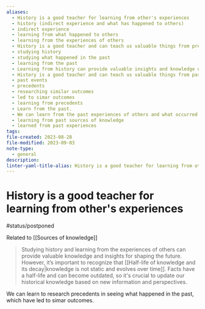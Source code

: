 ```yaml
---
aliases:
  - History is a good teacher for learning from other's experiences
  - history (indirect experience and what has happened to others)
  - indirect experience
  - learning from what happened to others
  - learning from the experiences of others
  - History is a good teacher and can teach us valuable things from previous things which occured in time
  - studying history
  - studying what happened in the past
  - learning from the past
  - Learning from history can provide valuable insights and knowledge on the future.
  - History is a good teacher and can teach us valuable things from past events.
  - past events
  - precedents
  - researching similar outcomes
  - led to simar outcomes
  - learning from precedents
  - Learn from the past.
  - We can learn from the past experiences of others and what occurred within the world previously.
  - learning from past sources of knowledge
  - learned from past experiences
tags: 
file-created: 2023-08-28
file-modified: 2023-09-03
note-type:
  - general
description: 
linter-yaml-title-alias: History is a good teacher for learning from other's experiences
---
```


# History is a good teacher for learning from other's experiences

#status/postponed

Related to [[Sources of knowledge]]

> Studying history and learning from the experiences of others can provide valuable knowledge and insights for shaping the future. However, it’s important to recognize that [[Half-life of knowledge and its decay|knowledge is not static and evolves over time]]. Facts have a half-life and can become outdated, so it's crucial to update our historical knowledge based on new information and perspectives.

We can learn to research precedents in seeing what happened in the past, which have led to simar outcomes.
